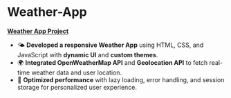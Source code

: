 # Weather-App
**[Weather App Project](https://atharva190202.github.io/Weather-App/)**  
- 🌤️ **Developed a responsive Weather App** using HTML, CSS, and JavaScript with **dynamic UI** and **custom themes**.  
- 🌍 **Integrated OpenWeatherMap API** and **Geolocation API** to fetch real-time weather data and user location.  
- 🔄 **Optimized performance** with lazy loading, error handling, and session storage for personalized user experience.

